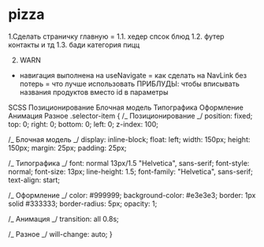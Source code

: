 # pizza

1.Сделать страничку главную =
1.1. хедер спсок блюд
1.2. футер контакты и тд
1.3. бади категория пицц

2.  WARN

- навигация выполнена на useNavigate
  = как сделать на NavLink без потерь = что лучше использовать
  ПРИБЛУДЫ:
  чтобы вписывать названия продуктов вместо id в параметры

SCSS
Позиционирование
Блочная модель
Типографика
Оформление
Анимация
Разное
.selector-item {
/_ Позиционирование _/
position: fixed;
top: 0;
right: 0;
bottom: 0;
left: 0;
z-index: 100;

/_ Блочная модель _/
display: inline-block;
float: left;
width: 150px;
height: 150px;
margin: 25px;
padding: 25px;

/_ Типографика _/
font: normal 13px/1.5 "Helvetica", sans-serif;
font-style: normal;
font-size: 13px;
line-height: 1.5;
font-family: "Helvetica", sans-serif;
text-align: start;

/_ Оформление _/
color: #999999;
background-color: #e3e3e3;
border: 1px solid #333333;
border-radius: 5px;
opacity: 1;

/_ Анимация _/
transition: all 0.8s;

/_ Разное _/
will-change: auto;
}
